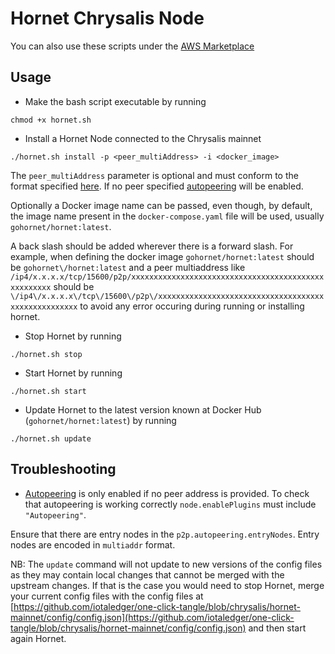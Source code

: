 # Hornet Chrysalis Node

You can also use these scripts under the [AWS Marketplace](./README_AWS.md)

## Usage

* Make the bash script executable by running

```
chmod +x hornet.sh
```

* Install a Hornet Node connected to the Chrysalis mainnet

```
./hornet.sh install -p <peer_multiAddress> -i <docker_image>
```

The `peer_multiAddress` parameter is optional and must conform to the format specified [here](https://hornet.docs.iota.org/post_installation/peering.html). If no peer specified [autopeering](https://hornet.docs.iota.org/post_installation/peering/#autopeering) will be enabled. 

Optionally a Docker image name can be passed, even though, by default, the image name present in the `docker-compose.yaml` file will be used, usually `gohornet/hornet:latest`. 

A back slash should be added wherever there is a forward slash. For example, when defining the docker image `gohornet/hornet:latest` should be `gohornet\/hornet:latest` and a peer multiaddress like `/ip4/x.x.x.x/tcp/15600/p2p/xxxxxxxxxxxxxxxxxxxxxxxxxxxxxxxxxxxxxxxxxxxxxxxxxxxx` should be `\/ip4\/x.x.x.x\/tcp\/15600\/p2p\/xxxxxxxxxxxxxxxxxxxxxxxxxxxxxxxxxxxxxxxxxxxxxxxxxxxx` to avoid any error occuring during running or installing hornet.

* Stop Hornet by running
```
./hornet.sh stop
```

* Start Hornet by running
```
./hornet.sh start
```

* Update Hornet to the latest version known at Docker Hub (`gohornet/hornet:latest`) by running
```
./hornet.sh update
```

## Troubleshooting

* [Autopeering](https://hornet.docs.iota.org/post_installation/peering/#autopeering) is only enabled if no peer address is provided. To check that autopeering is working correctly `node.enablePlugins` must include `"Autopeering"`.

Ensure that there are entry nodes in the `p2p.autopeering.entryNodes`. Entry nodes are encoded in `multiaddr` format.

NB: The `update` command will not update to new versions of the config files as they may contain local changes that cannot be merged with the upstream changes. If that is the case you would need to stop Hornet, merge your current config files with the config files at [https://github.com/iotaledger/one-click-tangle/blob/chrysalis/hornet-mainnet/config/config.json](https://github.com/iotaledger/one-click-tangle/blob/chrysalis/hornet-mainnet/config/config.json) and then start again Hornet. 
